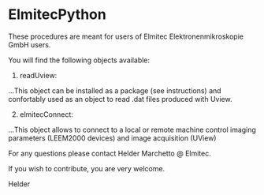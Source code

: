 # ElmitecPython

These procedures are meant for users of Elmitec Elektronenmikroskopie GmbH users.

You will find the following objects available:

1. readUview:

...This object can be installed as a package (see instructions) and confortably used as an object to read .dat files produced with Uview.

2. elmitecConnect:

...This object allows to connect to a local or remote machine control imaging parameters (LEEM2000 devices) and image acquisition (UView)

For any questions please contact Helder Marchetto @ Elmitec.

If you wish to contribute, you are very welcome.

Helder
